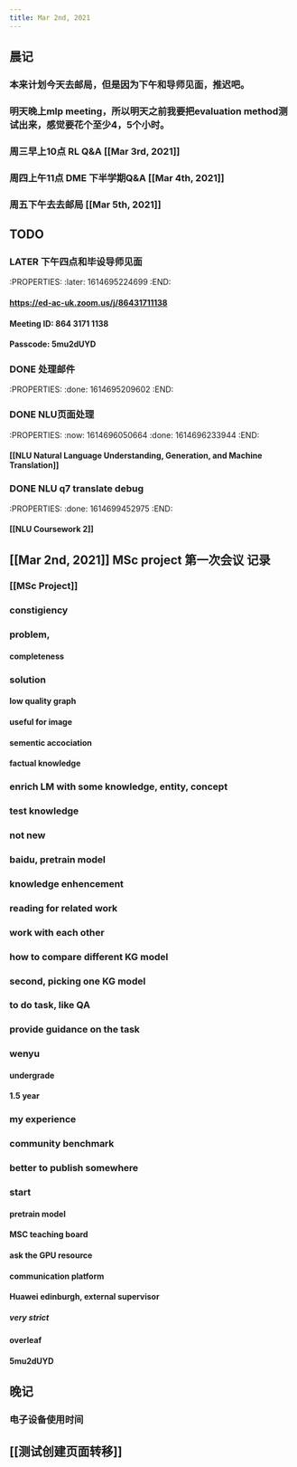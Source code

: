 ```yaml
---
title: Mar 2nd, 2021
---
```


## 晨记
### 本来计划今天去邮局，但是因为下午和导师见面，推迟吧。
### 明天晚上mlp meeting，所以明天之前我要把evaluation method测试出来，感觉要花个至少4，5个小时。
### 周三早上10点 RL Q&A [[Mar 3rd, 2021]]
### 周四上午11点 DME 下半学期Q&A [[Mar 4th, 2021]]
### 周五下午去去邮局 [[Mar 5th, 2021]]
###
## TODO
### LATER 下午四点和毕设导师见面
:PROPERTIES:
:later: 1614695224699
:END:
#### https://ed-ac-uk.zoom.us/j/86431711138
#### Meeting ID: 864 3171 1138
#### Passcode: 5mu2dUYD
### DONE 处理邮件
:PROPERTIES:
:done: 1614695209602
:END:
### DONE NLU页面处理
:PROPERTIES:
:now: 1614696050664
:done: 1614696233944
:END:
#### [[NLU Natural Language Understanding, Generation, and Machine Translation]]
### DONE NLU q7 translate debug
:PROPERTIES:
:done: 1614699452975
:END:
#### [[NLU Coursework 2]]
## [[Mar 2nd, 2021]] MSc project 第一次会议 记录
### [[MSc Project]]
### constigiency
### problem,
#### completeness
### solution
#### low quality graph
#### useful for image
#### sementic accociation
#### factual knowledge
### enrich LM with some knowledge, entity, concept
### test knowledge
### not new
### baidu, pretrain model
### knowledge enhencement
### reading for related work
### work with each other
### how to compare different KG model
### second, picking one KG model
### to do task, like QA
### provide guidance on the task
### wenyu
#### undergrade
#### 1.5 year
### my experience
### community benchmark
### better to publish somewhere
### start
#### pretrain model
#### MSC teaching board
#### ask the GPU resource
#### communication platform
#### Huawei edinburgh, external supervisor
##### very strict
#### overleaf
#### 5mu2dUYD
## 晚记
### 电子设备使用时间
###
## [[测试创建页面转移]]
